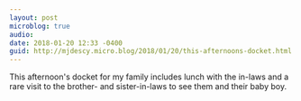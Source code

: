 ```yaml
---
layout: post
microblog: true
audio: 
date: 2018-01-20 12:33 -0400
guid: http://mjdescy.micro.blog/2018/01/20/this-afternoons-docket.html
---
```

This afternoon's docket for my family includes lunch with the in-laws and a rare visit to the brother- and sister-in-laws to see them and their baby boy.
